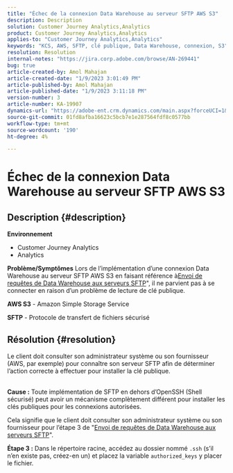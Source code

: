 ```yaml
---
title: "Échec de la connexion Data Warehouse au serveur SFTP AWS S3"
description: Description
solution: Customer Journey Analytics,Analytics
product: Customer Journey Analytics,Analytics
applies-to: "Customer Journey Analytics,Analytics"
keywords: "KCS, AWS, SFTP, clé publique, Data Warehouse, connexion, S3"
resolution: Resolution
internal-notes: "https://jira.corp.adobe.com/browse/AN-269441"
bug: true
article-created-by: Amol Mahajan
article-created-date: "1/9/2023 3:01:49 PM"
article-published-by: Amol Mahajan
article-published-date: "1/9/2023 3:11:18 PM"
version-number: 3
article-number: KA-19907
dynamics-url: "https://adobe-ent.crm.dynamics.com/main.aspx?forceUCI=1&pagetype=entityrecord&etn=knowledgearticle&id=269a3587-2e90-ed11-aad1-6045bd0067ea"
source-git-commit: 01fd8afba16623c5bcb7e1e287564fdf8c0577bb
workflow-type: tm+mt
source-wordcount: '190'
ht-degree: 4%

---
```


# Échec de la connexion Data Warehouse au serveur SFTP AWS S3

## Description {#description}

<b>Environnement</b>
- Customer Journey Analytics
- Analytics



<b>Problème/Symptômes</b>
Lors de l’implémentation d’une connexion Data Warehouse au serveur SFTP AWS S3 en faisant référence à[Envoi de requêtes de Data Warehouse aux serveurs SFTP](https://experienceleague.adobe.com/docs/analytics/export/ftp-and-sftp/secure-file-transfer-protocol/ftp-sftp-dw.html?lang=en)&quot;, il ne parvient pas à se connecter en raison d’un problème de lecture de clé publique.



<b>AWS S3</b> - Amazon Simple Storage Service

<b>SFTP</b> - Protocole de transfert de fichiers sécurisé


## Résolution {#resolution}

Le client doit consulter son administrateur système ou son fournisseur (AWS, par exemple) pour connaître son serveur SFTP afin de déterminer l’action correcte à effectuer pour installer la clé publique.<br><br>

<b>Cause :</b>
Toute implémentation de SFTP en dehors d’OpenSSH (Shell sécurisé) peut avoir un mécanisme complètement différent pour installer les clés publiques pour les connexions autorisées.

Cela signifie que le client doit consulter son administrateur système ou son fournisseur pour l’étape 3 de &quot;[Envoi de requêtes de Data Warehouse aux serveurs SFTP](https://experienceleague.adobe.com/docs/analytics/export/ftp-and-sftp/secure-file-transfer-protocol/ftp-sftp-dw.html?lang=en)&quot;.

<b>Étape 3 :</b> Dans le répertoire racine, accédez au dossier nommé `.ssh` (s’il n’en existe pas, créez-en un) et placez la variable `authorized_keys` y placer le fichier.
